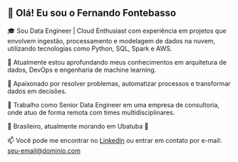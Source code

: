 ## 👋 Olá! Eu sou o Fernando Fontebasso

🎓 Sou Data Engineer | Cloud Enthusiast com experiência em projetos que envolvem ingestão, processamento e modelagem de dados na nuvem, utilizando tecnologias como Python, SQL, Spark e AWS.

🚀 Atualmente estou aprofundando meus conhecimentos em arquitetura de dados, DevOps e engenharia de machine learning.

🧠 Apaixonado por resolver problemas, automatizar processos e transformar dados em decisões.

💼 Trabalho como Senior Data Engineer em uma empresa de consultoria, onde atuo de forma remota com times multidisciplinares.

📍 Brasileiro, atualmente morando em Ubatuba 🌊

📫 Você pode me encontrar no [LinkedIn](https://www.linkedin.com/in/fernando-fontebasso-185ab4ab) ou entrar em contato por e-mail: seu-email@dominio.com


<!---
fernandofontebasso/fernandofontebasso is a ✨ special ✨ repository because its `README.md` (this file) appears on your GitHub profile.
You can click the Preview link to take a look at your changes.
--->
